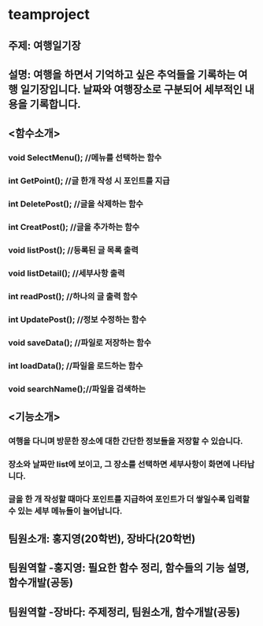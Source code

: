 # teamproject
## 주제: 여행일기장 
## 설명: 여행을 하면서 기억하고 싶은 추억들을 기록하는 여행 일기장입니다. 날짜와 여행장소로 구분되어 세부적인 내용을 기록합니다.
##
## <함수소개>
### void SelectMenu(); //메뉴를 선택하는 함수
### int GetPoint(); //글 한개 작성 시 포인트를 지급
### int DeletePost(); //글을 삭제하는 함수
### int CreatPost(); //글을 추가하는 함수
### void listPost(); //등록된 글 목록 출력
### void listDetail(); //세부사항 출력
### int readPost(); //하나의 글 출력 함수
### int UpdatePost(); //정보 수정하는 함수
### void saveData(); //파일로 저장하는 함수
### int loadData(); //파일을 로드하는 함수
### void searchName();//파일을 검색하는 
##
## <기능소개>
### 여행을 다니며 방문한 장소에 대한 간단한 정보들을 저장할 수 있습니다.
### 장소와 날짜만 list에 보이고, 그 장소를 선택하면 세부사항이 화면에 나타납니다.
### 글을 한 개 작성할 때마다 포인트를 지급하여 포인트가 더 쌓일수록 입력할 수 있는 세부 메뉴들이 늘어납니다.
##
## 팀원소개: 홍지영(20학번), 장바다(20학번)
## 팀원역할 -홍지영: 필요한 함수 정리, 함수들의 기능 설명, 함수개발(공동)
## 팀원역할 -장바다: 주제정리, 팀원소개, 함수개발(공동)
